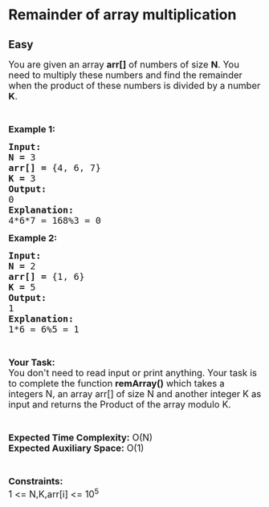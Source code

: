 # Remainder of array multiplication
## Easy
<div class="problems_problem_content__Xm_eO"><p><span style="font-size:18px">You are given an array <strong>arr[]</strong> of numbers of size <strong>N</strong>. You need to multiply these numbers and find the remainder when the product of these numbers is divided by a number <strong>K</strong>.</span></p>

<p>&nbsp;</p>

<p><span style="font-size:18px"><strong>Example 1:</strong></span></p>

<pre><span style="font-size:18px"><strong>Input:</strong></span>
<span style="font-size:18px"><strong>N = </strong>3
<strong>arr[] = </strong>{4, 6, 7}
<strong>K = </strong>3</span>
<span style="font-size:18px"><strong>Output:</strong></span>
<span style="font-size:18px">0</span>
<span style="font-size:18px"><strong>Explanation:</strong></span>
<span style="font-size:18px">4*6*7 = 168%3 = 0</span></pre>

<p><span style="font-size:18px"><strong>Example 2:</strong></span></p>

<pre><span style="font-size:18px"><strong>Input:</strong></span>
<span style="font-size:18px"><strong>N = </strong>2
<strong>arr[] = </strong>{1, 6}
<strong>K = </strong>5</span>
<span style="font-size:18px"><strong>Output:</strong></span>
<span style="font-size:18px">1</span>
<span style="font-size:18px"><strong>Explanation:</strong></span>
<span style="font-size:18px">1*6 = 6%5 = 1</span></pre>

<p>&nbsp;</p>

<p><span style="font-size:18px"><strong>Your Task:</strong><br>
You don't need to read input or print anything. Your task is to complete the function <strong>remArray()</strong> which takes a integers N, an array arr[] of size N and another integer K as input and returns the Product of the array modulo K.</span></p>

<p>&nbsp;</p>

<p><span style="font-size:18px"><strong>Expected Time Complexity:</strong> O(N)<br>
<strong>Expected Auxiliary Space:</strong> O(1)</span></p>

<p>&nbsp;</p>

<p><span style="font-size:18px"><strong>Constraints:</strong></span><br>
<span style="font-size:18px">1 &lt;= N,K,arr[i] &lt;= 10<sup>5</sup></span></p>
</div>
